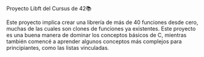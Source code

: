 Proyecto Libft del Cursus de 42📚

Este proyecto implica crear una librería de más de 40 funciones desde cero, muchas de las cuales son clones de funciones ya existentes. Este proyecto es una buena manera de dominar los conceptos básicos de C, mientras también comencé a aprender algunos conceptos más complejos para principiantes, como las listas vinculadas.
